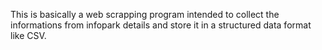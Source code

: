 This is basically a web scrapping program intended to collect the informations from infopark details and store it in a structured data format like CSV.
